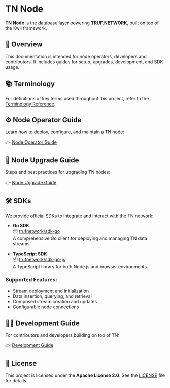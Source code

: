 # TN Node

**TN Node** is the database layer powering **[TRUF.NETWORK](https://truf.network)**, built on top of the Kwil framework.


## 📘 Overview

This documentation is intended for node operators, developers and contributors. It includes guides for setup, upgrades, development, and SDK usage.


## 📚 Terminology

For definitions of key terms used throughout this project, refer to the [Terminology Reference](./TERMINOLOGY.md).


## ⚙️ Node Operator Guide

Learn how to deploy, configure, and maintain a TN node:

👉 [Node Operator Guide](./docs/node-operator-guide.md)


## 🔧 Node Upgrade Guide

Steps and best practices for upgrading TN nodes:

👉 [Node Upgrade Guide](./docs/node-upgrade-guide.md)


## 🛠 SDKs

We provide official SDKs to integrate and interact with the TN network:

- **Go SDK**  
  📦 [trufnetwork/sdk-go](https://github.com/trufnetwork/sdk-go)  
  A comprehensive Go client for deploying and managing TN data streams.

- **TypeScript SDK**  
  📦 [trufnetwork/sdk-go-js](https://github.com/trufnetwork/sdk-go-js)  
  A TypeScript library for both Node.js and browser environments.

### Supported Features:

- Stream deployment and initialization
- Data insertion, querying, and retrieval
- Composed stream creation and updates
- Configurable node connections


## 👩‍💻 Development Guide

For contributors and developers building on top of TN:

👉 [Development Guide](./docs/development.md)


## 📄 License

This project is licensed under the **Apache License 2.0**. See the [LICENSE](./LICENSE) file for details.
